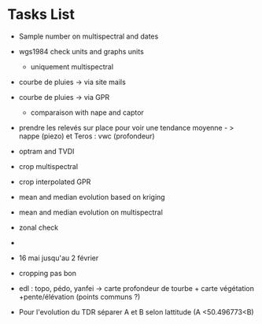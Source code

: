 # Tasks List

- Sample number on multispectral and dates
- wgs1984 check units and graphs units
    - uniquement multispectral
- courbe de pluies -> via site mails
- courbe de pluies -> via GPR
    - comparaison with nape and captor
- prendre les relevés sur place pour voir une tendance moyenne - > nappe (piezo) et  Teros : vwc (profondeur)
- optram and TVDI
- crop multispectral
- crop interpolated GPR
- mean and median evolution based on kriging
- mean and median evolution on multispectral
- zonal check
- 
- 16 mai jusqu'au 2 février

- cropping pas bon

- edl :  topo, pédo, yanfei -> carte profondeur de tourbe + carte végétation +pente/élévation (points communs ?)

- Pour l'evolution du TDR séparer A et B selon lattitude (A <50.496773<B)


